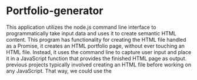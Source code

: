 # Portfolio-generator 

This application utilizes the node.js command line interface to programmatically take input data and uses it to create semantic HTML content. This program has functionality for creating the HTML file handled as a Promise, it creates an HTML portfolio page, without ever touching an HTML file. Instead, it uses the command line to capture user input and place it in a JavaScript function that provides the finished HTML page as output. previous projects typically involved creating an HTML file before working on any JavaScript. That way, we could use the <script> tag in the HTML file to load the JavaScript file and execute it upon opening it in the browser. With a Node.js application, we don't have to worry about that,  we only have to create a JavaScript file and use the command line to execute it.

## Brief: 
The user of the program gets prompted a series of questions relating to the their GitHub portfolio, using inquirer, were able to ask for information in a structured and validated manner. This application uses Node.js’s modularity to keep the functionality clean and easy to read.  fs package was used to handle asynchronous JavaScript to create functionality for packaging up the portfolio’s page and style sheet, the mix of callback functions and Promises handle asynchronous functionality in the making of the portfolio. As we explore back-end development, we'll get familiar with Node.js, a runtime environment that allows us to run JavaScript on a local computer or server instead of solely in the browser. Node isn't like a regular computer application that provides you with a nice icon to select and open it. Instead, it is installed on your machine to be used anytime and anywhere. You just have to call on it from the command line using the command node.

##  Lessons learned working on this project:

* Used object destructuring and learned about the rest and spread operators to help keep the data organized.
* Broke a function into multiple pieces to make it easier to read the code for a specific section of the HTML template.
* Leveraged HTML elements by using new array methods .filter() and .map() to take input data and return HTML data with it
* Build an interactive command-line application that processes user input using a third-party Node.js module
* Use string literals to dynamically generate markdown from the command line
* Understand how to use the fs module to copy files from one location to another.
* Create JavaScript Promises to handle asynchronous functionality in a cleaner way.
* Create our own Promises to clean up and handle asynchronous code.
* Use new means of creating variables and functions in JavaScript.
* We know a new way to concatenate variable data into strings using template literals along with some other new ES6 features such as destructuring and spread/rest operators.
* Modularize the Node.js applications to enhance code readability and reusability.
* We know that Node.js has built-in tools and how to use them if we need to, such as the fs library.
* Understand how and why to use the npm init command to create Node.js packages that are dependent on outside tools and libraries such as Inquirer.
* Use new array methods with object destructuring and arrow function implicit returns to create succinct and readable code.
* Identify where the asynchronous functionality can be cleaned up and how to turn callback functions into JavaScript Promise objects.

![Screenshot 2023-05-17 at 22 06 52 (2)](https://github.com/Pizzan8t0r/Portfolio-generator/assets/131811220/50fa41c8-5f08-48db-8298-412d1856fb67)


###
We start by asking the user for their information with Inquirer prompts; this returns all of the data as an object in a Promise.
The promptProject() function captures the returning data from promptUser() and we recursively call promptProject() for as many projects as the user wants to add. Each project will be pushed into a projects array in the collection of portfolio information, and when we're done, the final set of data is returned to the next .then().
The finished portfolio data object is returned as portfolioData and sent into the generatePage() function, which will return the finished HTML template code into pageHTML.
We pass pageHTML into the newly created writeFile() function, which returns a Promise. This is why we use return here, so the Promise is returned into the next .then() method.
Upon a successful file creation, we take the writeFileResponse object provided by the writeFile() function's resolve() execution to log it, and then we return copyFile().
The Promise returned by copyFile() then lets us know if the CSS file was copied correctly
<img width="1440" alt="Screenshot 2023-05-17 at 22 06 52" src="https://github.com/Pizzan8t0r/Portfolio-generator/assets/131811220/d5f2599f-a5b9-4e5b-94fa-74f2b9512333">

## 
Since their inception in the ES6 spec, more and more JavaScript libraries have moved away from the classic callback function approach to asynchronicity and have adopted a Promise-based approach, as it makes the code more predictable and ultimately cleaner when we execute it.
We've created a Node.js application that asks for your input and creates an HTML page with it, although the styling and fonts aren’t that pretty, the program is neat and functional

